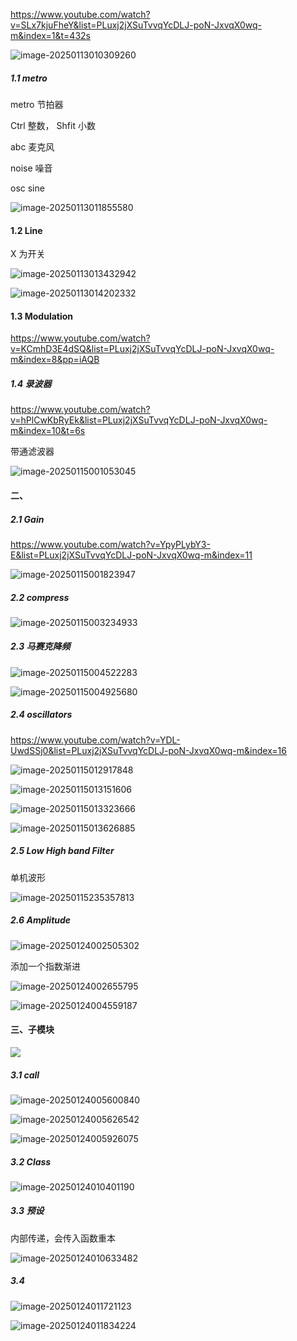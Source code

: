 https://www.youtube.com/watch?v=SLx7kjuFheY&list=PLuxj2jXSuTvvqYcDLJ-poN-JxvqX0wq-m&index=1&t=432s



![image-20250113010309260](./assets/image-20250113010309260.png)

##### 1.1 metro

metro 节拍器

Ctrl 整数， Shfit 小数

abc 麦克风

noise 噪音

osc sine

![image-20250113011855580](./assets/image-20250113011855580.png)

#### 1.2 Line

X 为开关

![image-20250113013432942](./assets/image-20250113013432942.png)

![image-20250113014202332](./assets/image-20250113014202332.png)

#### 1.3 Modulation

https://www.youtube.com/watch?v=KCmhD3E4dSQ&list=PLuxj2jXSuTvvqYcDLJ-poN-JxvqX0wq-m&index=8&pp=iAQB

##### 1.4 录波器

https://www.youtube.com/watch?v=hPlCwKbRyEk&list=PLuxj2jXSuTvvqYcDLJ-poN-JxvqX0wq-m&index=10&t=6s

带通滤波器

![image-20250115001053045](./assets/image-20250115001053045.png)

#### 二、

##### 2.1 Gain

https://www.youtube.com/watch?v=YpyPLybY3-E&list=PLuxj2jXSuTvvqYcDLJ-poN-JxvqX0wq-m&index=11

![image-20250115001823947](./assets/image-20250115001823947.png)

##### 2.2 compress

![image-20250115003234933](./assets/image-20250115003234933.png)

##### 2.3 马赛克降频

![image-20250115004522283](./assets/image-20250115004522283.png)

![image-20250115004925680](./assets/image-20250115004925680.png)

##### 2.4 oscillators

https://www.youtube.com/watch?v=YDL-UwdSSj0&list=PLuxj2jXSuTvvqYcDLJ-poN-JxvqX0wq-m&index=16

![image-20250115012917848](./assets/image-20250115012917848.png)

![image-20250115013151606](./assets/image-20250115013151606.png)

![image-20250115013323666](./assets/image-20250115013323666.png)

![image-20250115013626885](./assets/image-20250115013626885.png)

##### 2.5 Low  High band Filter

单机波形

![image-20250115235357813](./assets/image-20250115235357813.png)

##### 2.6 Amplitude

![image-20250124002505302](./assets/image-20250124002505302.png)

添加一个指数渐进

![image-20250124002655795](./assets/image-20250124002655795.png)

![image-20250124004559187](./assets/image-20250124004559187.png)

#### 三、子模块

![ ](./assets/image-20250124005344511.png)

##### 3.1 call

![image-20250124005600840](./assets/image-20250124005600840.png)

![image-20250124005626542](./assets/image-20250124005626542.png)

![image-20250124005926075](./assets/image-20250124005926075.png)

##### 3.2 Class

![image-20250124010401190](./assets/image-20250124010401190.png)

##### 3.3 预设

内部传递，会传入函数重本

![image-20250124010633482](./assets/image-20250124010633482.png)



##### 3.4 

![image-20250124011721123](./assets/image-20250124011721123.png)

![image-20250124011834224](./assets/image-20250124011834224.png)
